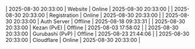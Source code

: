 | 2025-08-30 20:33:00 | Website | Online | 2025-08-30 20:33:00 |
| 2025-08-30 20:33:00 | Registration | Online | 2025-08-30 20:33:00 |
| 2025-08-30 20:33:00 | Auth Server | Offline | 2025-08-18 09:33:31 |
| 2025-08-30 20:33:00 | Kezan (PvE) | Offline | 2025-08-03 17:58:02 |
| 2025-08-30 20:33:00 | Gurubashi (PvP) | Offline | 2025-08-23 21:44:06 |
| 2025-08-30 20:33:00 | Cloudflare | Online | 2025-08-30 20:33:00 |
